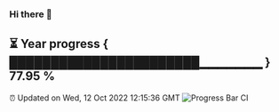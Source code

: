 ### Hi there 👋
⏳ Year progress { ███████████████████████▁▁▁▁▁▁▁ } 77.95 %
---
⏰ Updated on Wed, 12 Oct 2022 12:15:36 GMT
![Progress Bar CI](https://github.com/Moyi321/Moyi321/workflows/Progress%20Bar%20CI/badge.svg)
